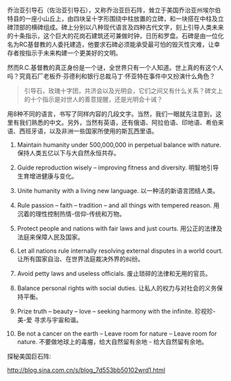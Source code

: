 乔治亚引导石（佐治亚引导石），又称乔治亚巨石阵，耸立于美国乔治亚州埃尔伯特县的一座小山丘上，由四块呈十字形围绕中柱放置的立碑，和一块搭在中柱及立碑顶部的横碑组成。碑上分别以八种现代语言及四种古代文字，刻上引导人类未来的十条指示，这个巨大的花岗石建筑还可兼做时钟，日历和罗盘。石碑是由一位化名为RC基督教的人委托建造，他要求石碑必须能承受最可怕的毁灭性灾难，让幸存者按指示于未来构建一个更美好的文明。

然而R.C.基督教的真正身份是一个谜，全世界只有一个人知道。世上真的有这个人吗？究竟石厂老板乔·芬德利和银行总裁马丁·怀亚特在事件中又扮演什么角色？

> 引导石，玫瑰十字团，共济会以及光明会，它们之间又有什么关系？碑文上的十个指示是对世人的善意提醒，还是光明会十诫？


用8种不同的语言，书写了同样内容的几段文字。当然，我们一眼就先注意到，这里有我们熟悉的中文。另外，当然有英语，还有俄语、阿拉伯语、印地语、希伯来语、西班牙语，以及非洲一些国家所使用的斯瓦西里语。

1. Maintain humanity under 500,000,000 in perpetual balance with nature.
保持人类五亿以下与大自然永恒共存。

2. Guide reproduction wisely – improving fitness and diversity. 
明智地引导生育增进健康与变化。

3. Unite humanity with a living new language. 
以一种活的新语言团结人类。

4. Rule passion – faith – tradition – and all things with tempered reason.
用沉着的理性控制热情-信仰-传统和万物。

5. Protect people and nations with fair laws and just courts. 
用公正的法律及法庭来保障人民及国家。

6. Let all nations rule internally resolving external disputes in a world court. 
让所有国家自治、在世界法庭裁决外界的纠纷。

7. Avoid petty laws and useless officials. 
废止琐碎的法律和无用的官员。

8. Balance personal rights with social duties. 
让私人的权力与对社会的义务保持平衡。

9. Prize truth – beauty – love – seeking harmony with the infinite. 
珍视珍-美-爱 寻求与宇宙和谐。

10. Be not a cancer on the earth – Leave room for nature – Leave room for nature. 
不要做地球上的毒瘤，给大自然留有余地 - 给大自然留有余地。






探秘美国巨石阵:

http://blog.sina.com.cn/s/blog_7d553bb50102wrd1.html


